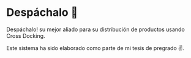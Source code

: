 # Despáchalo 🚚

Despáchalo! su mejor aliado para su distribución de productos usando Cross Docking.

Este sistema ha sido elaborado como parte de mi tesis de pregrado ✌.
